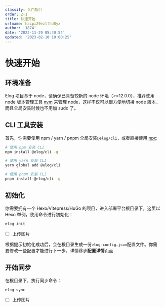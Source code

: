 ```yaml
---
classify: 入门指引
order: 2-1
title: 快速开始
urlname: hacpi29eztfhd8yx
author: '1874'
date: '2022-11-29 05:40:54'
updated: '2023-02-10 10:00:25'
---
```

# 快速开始

## 环境准备

Elog 项目基于 node，请确保已具备较新的 node 环境（>=12.0.0），推荐使用 node 版本管理工具 [nvm](https://github.com/creationix/nvm) 来管理 node，这样不仅可以很方便地切换 node 版本，而且全局安装时候也不用加 sudo 了。

## CLI 工具安装

首先，你需要使用 npm / yarn / pnpm 全局安装`@elog/cli`，或者直接使用 [npx](https://medium.com/@maybekatz/introducing-npx-an-npm-package-runner-55f7d4bd282b):

```bash
# 使用 npm 安装 CLI
npm install @elog/cli -g

# 使用 yarn 安装 CLI
yarn global add @elog/cli

# 使用 pnpm 安装 CLI
pnpm install @elog/cli -g
```

## 初始化

你需要拥有一个 Hexo/Vitepress/HuGo 的项目，进入部署平台根目录下，这里以 Hexo 举例，使用命令进行初始化：

```bash
elog init
```

- [ ] 上传图片

根据提示初始化成功后，会在根目录生成一份`elog-config.json`配置文件。你需要修改一些配置才能进行下一步，详情移步**配置详情**页面

## 开始同步

在根目录下，执行同步命令：

```bash
elog sync
```

- [ ] 上传图片
